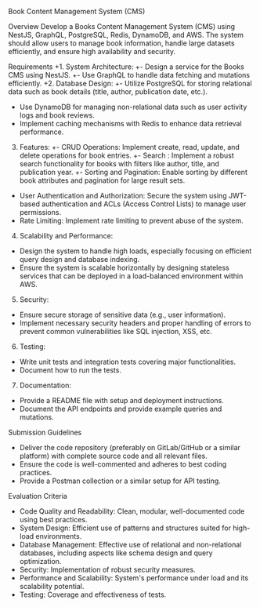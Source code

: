 Book Content Management System
(CMS)

Overview
Develop a Books Content Management System (CMS) using NestJS, GraphQL, PostgreSQL,
Redis, DynamoDB, and AWS. The system should allow users to manage book information,
handle large datasets efficiently, and ensure high availability and security.

Requirements
+1. System Architecture:
+- Design a service for the Books CMS using NestJS.
+- Use GraphQL to handle data fetching and mutations efficiently.
+2. Database Design:
+- Utilize PostgreSQL for storing relational data such as book details (title, author, publication
date, etc.).
- Use DynamoDB for managing non-relational data such as user activity logs and book
reviews.
- Implement caching mechanisms with Redis to enhance data retrieval performance.
3. Features:
+- CRUD Operations: Implement create, read, update, and delete operations for book entries.
+- Search : Implement a robust search functionality for books with filters like author, title, and
publication year.
+- Sorting and Pagination: Enable sorting by different book attributes and pagination for large
result sets.
- User Authentication and Authorization: Secure the system using JWT-based authentication
and ACLs (Access Control Lists) to manage user permissions.
- Rate Limiting: Implement rate limiting to prevent abuse of the system.
4. Scalability and Performance:
- Design the system to handle high loads, especially focusing on efficient query design and
database indexing.
- Ensure the system is scalable horizontally by designing stateless services that can be
deployed in a load-balanced environment within AWS.
5. Security:

- Ensure secure storage of sensitive data (e.g., user information).
- Implement necessary security headers and proper handling of errors to prevent common
vulnerabilities like SQL injection, XSS, etc.
6. Testing:
- Write unit tests and integration tests covering major functionalities.
- Document how to run the tests.
7. Documentation:
- Provide a README file with setup and deployment instructions.
- Document the API endpoints and provide example queries and mutations.

Submission Guidelines
- Deliver the code repository (preferably on GitLab/GitHub or a similar platform) with complete
source code and all relevant files.
- Ensure the code is well-commented and adheres to best coding practices.
- Provide a Postman collection or a similar setup for API testing.

Evaluation Criteria
- Code Quality and Readability: Clean, modular, well-documented code using best practices.
- System Design: Efficient use of patterns and structures suited for high-load environments.
- Database Management: Effective use of relational and non-relational databases, including
aspects like schema design and query optimization.
- Security: Implementation of robust security measures.
- Performance and Scalability: System's performance under load and its scalability potential.
- Testing: Coverage and effectiveness of tests.